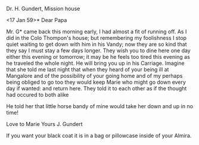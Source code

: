Dr. H. Gundert, Mission house

 <17 Jan 59>*
Dear Papa

Mr. G<rant>* came back this morning early, I had almost a fit of running off. As I did in the Colo Thompon's house; but remembering my foolishness I stop quiet waiting to get down with him in his Vandy; now they are so kind that they say I must stay a few days longer. They wish you to dine here one day either this evening or tomorrow; it may be he feels too tired this evening as he traveled the whole night. He will bring you up in his Carriage. Imagine that she told me last night that when they heard of your being ill at Mangalore and of the possibility of your going home and of my perhaps being obliged to go too they would keep Marie who might go down every day if wanted: and return here. They told it to each other as if the thought had occured to both alike

He told her that little horse bandy of mine would take her down and up in no time!

Love to Marie
 Yours J. Gundert

If you want your black coat it is in a bag or pillowcase inside of your Almira.

